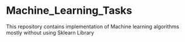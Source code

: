 # Machine_Learning_Tasks
This repository contains implementation of Machine learning algorithms mostly without using Sklearn Library
